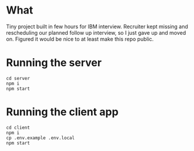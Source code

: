 # What

Tiny project built in few hours for IBM interview. Recruiter kept missing and rescheduling our planned follow up interview, so I just gave up and moved on. Figured it would be nice to at least make this repo public.

# Running the server

```
cd server
npm i
npm start
```

# Running the client app
```
cd client
npm i
cp .env.example .env.local
npm start
```

